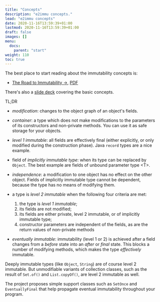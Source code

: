 ```yaml
---
title: "Concepts"
description: "e2immu concepts."
lead: "e2immu concepts"
date: 2020-11-16T13:59:39+01:00
lastmod: 2020-11-16T13:59:39+01:00
draft: false
images: []
menu:
  docs:
    parent: "start"
weight: 110
toc: true
---
```


The best place to start reading about the  immutability concepts is:

* [The Road to Immutability →](/docs/road-to-immutability.html), [PDF](/docs/road-to-immutability.pdf)

There's also a [slide deck](/powerpoint/SlideDeck1.pptx) covering the basic concepts.


TL;DR

* _modification_: changes to the object graph of an object's fields.

* _container_: a type which does not make modifications to the parameters of its constructors and non-private methods. You can use it as safe storage for your objects.

* _level 1 immutable_: all fields are effectively final (either explicitly, or only modified during the construction phase). Java `record` types are a nice example.

* field of _implicitly immutable type_: when its type can be replaced by `Object`. The best example are fields of unbound parameter type &lt;T&gt;.

* _independence_: a modification to one object has no effect on the other object. Fields of implicitly immutable type cannot be dependent, because the type has no means of modifying them.

* a type is _level 2 immutable_ when the following four criteria are met:

    1. the type is _level 1 immutable_;
    2. its fields are not modified;
    3. its fields are either private, level 2 immutable, or of implicitly immutable type;
    4. constructor parameters are independent of the fields, as are the return values of non-private methods

* _eventually immutable_: immutability (level 1 or 2) is achieved after a field changes from a _before_ state into an _after_ or _final_ state.
This blocks a number of modifying methods, which makes the type _effectively_ immutable.

Deeply immutable types (like `Object`, `String`) are of course level 2 immutable. 
But unmodifiable variants of collection classes, such as the result of `Set.of()` and `List.copyOf()`, are level 2 immutable as well.

The project proposes simple support classes such as `SetOnce` and `EventuallyFinal` that help propagate eventual immutability throughout your program.